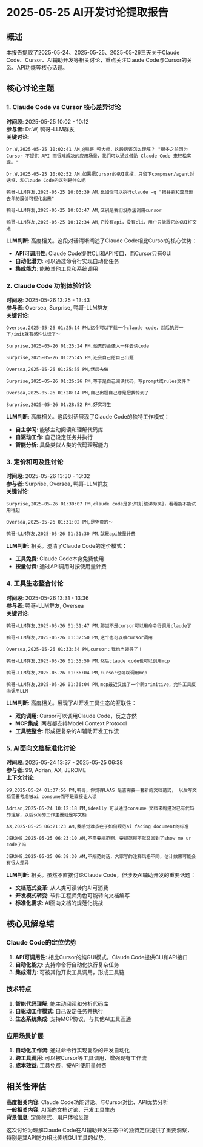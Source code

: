# 2025-05-25 AI开发讨论提取报告

## 概述
本报告提取了2025-05-24、2025-05-25、2025-05-26三天关于Claude Code、Cursor、AI辅助开发等相关讨论，重点关注Claude Code与Cursor的关系、API功能等核心话题。

## 核心讨论主题

### 1. Claude Code vs Cursor 核心差异讨论

**时间段**: 2025-05-25 10:02 - 10:12  
**参与者**: Dr.W, 鸭哥-LLM群友  
**关键讨论**:

```
Dr.W,2025-05-25 10:02:41 AM,@鸭哥 鸭大师，这段话该怎么理解？ "很多之前因为 Cursor 不提供 API 而很难解决的应用场景，我们可以通过借助 Claude Code 来轻松实现。"

Dr.W,2025-05-25 10:02:52 AM,如果把Cursor的GUI拿掉，只留下composer/agent对话框，和Claude Code的区别是什么呢

鸭哥-LLM群友,2025-05-25 10:03:39 AM,比如你可以执行claude -q "把谷歌和亚马逊去年的股价可视化出来"

鸭哥-LLM群友,2025-05-25 10:03:47 AM,区别是我们没办法调用cursor

鸭哥-LLM群友,2025-05-25 10:12:34 AM,它没有api，没有cli，用户只能跟它的GUI打交道
```

**LLM判断**: 高度相关。这段对话清晰阐述了Claude Code相比Cursor的核心优势：
- **API可调用性**: Claude Code提供CLI和API接口，而Cursor只有GUI
- **自动化潜力**: 可以通过命令行实现自动化任务
- **集成能力**: 能被其他工具和系统调用

### 2. Claude Code 功能体验讨论

**时间段**: 2025-05-26 13:25 - 13:43  
**参与者**: Oversea, Surprise, 鸭哥-LLM群友  
**关键讨论**:

```
Oversea,2025-05-26 01:25:14 PM,这个可以下载一个claude code，然后执行一下/init就有感性认识了～

Surprise,2025-05-26 01:25:24 PM,他真的会像人一样去读code

Surprise,2025-05-26 01:25:45 PM,还会自己给自己出题

Oversea,2025-05-26 01:25:55 PM,然后去做

Surprise,2025-05-26 01:26:26 PM,等于是自己阅读代码，写prompt或rules文件？

Oversea,2025-05-26 01:28:14 PM,自己出题自己卷是把我惊到了

Surprise,2025-05-26 01:28:52 PM,好实习生
```

**LLM判断**: 高度相关。这段对话展现了Claude Code的独特工作模式：
- **自主学习**: 能够主动阅读和理解代码库
- **自驱动工作**: 自己设定任务并执行
- **智能分析**: 具备类似人类的代码理解能力

### 3. 定价和可及性讨论

**时间段**: 2025-05-26 13:30 - 13:32  
**参与者**: Surprise, Oversea, 鸭哥-LLM群友  
**关键讨论**:

```
Surprise,2025-05-26 01:30:07 PM,claude code是多少钱[破涕为笑]，看看能不能试用得起

Oversea,2025-05-26 01:31:02 PM,是免费的～

鸭哥-LLM群友,2025-05-26 01:31:30 PM,就是api按量计费
```

**LLM判断**: 相关。澄清了Claude Code的定价模式：
- **工具免费**: Claude Code本身免费使用
- **按量付费**: 通过API调用时按使用量计费

### 4. 工具生态整合讨论

**时间段**: 2025-05-26 13:31 - 13:36  
**参与者**: 鸭哥-LLM群友, Oversea  
**关键讨论**:

```
鸭哥-LLM群友,2025-05-26 01:31:47 PM,那岂不是cursor可以用命令行调用claude了

鸭哥-LLM群友,2025-05-26 01:32:50 PM,这个也可以被cursor调用

Oversea,2025-05-26 01:33:34 PM,cursor：我也当领导了！

鸭哥-LLM群友,2025-05-26 01:35:50 PM,然后claude code也可以调用mcp

鸭哥-LLM群友,2025-05-26 01:36:04 PM,cursor也可以调用mcp

鸭哥-LLM群友,2025-05-26 01:36:04 PM,mcp最近又出了一个新primitive，允许工具反向调用LLM
```

**LLM判断**: 高度相关。展现了AI开发工具生态的互联性：
- **双向调用**: Cursor可以调用Claude Code，反之亦然
- **MCP集成**: 两者都支持Model Context Protocol
- **工具链整合**: 形成更复杂的AI辅助开发工作流

### 5. AI面向文档标准化讨论

**时间段**: 2025-05-24 13:37 - 2025-05-25 06:38  
**参与者**: 99, Adrian, AX, JEROME  
**上下文讨论**:

```
99,2025-05-24 01:37:56 PM,鸭哥，你觉得LAAS 是否需要一套新的文档范式， 以后写文档需要考虑被ai consume而不是直接让人读

Adrian,2025-05-24 10:12:18 PM,ideally 可以通过consume 文档来构建对已有代码的理解，以后sde的工作主要就是写文档 

AX,2025-05-25 06:21:23 AM,我感觉难点在于如何规范ai facing document的标准

JEROME,2025-05-25 06:23:10 AM,不需要规范啊，要规范那不就又回到了show me ur code了吗

JEROME,2025-05-25 06:38:30 AM,不规范的话，大家写的注释风格不同，估计效果可能会有很大差异
```

**LLM判断**: 相关。虽然不直接讨论Claude Code，但涉及AI辅助开发的重要话题：
- **文档范式变革**: 从人类可读转向AI可消费
- **开发模式转变**: 软件工程师角色可能转向文档编写
- **标准化需求**: AI面向文档的规范化挑战

## 核心见解总结

### Claude Code的定位优势
1. **API可调用性**: 相比Cursor的纯GUI模式，Claude Code提供CLI和API接口
2. **自动化能力**: 支持命令行自动化执行复杂任务
3. **集成潜力**: 可被其他开发工具调用，形成工具链

### 技术特点
1. **智能代码理解**: 能主动阅读和分析代码库
2. **自驱动工作模式**: 自己设定任务并执行
3. **生态系统集成**: 支持MCP协议，与其他AI工具互通

### 应用场景扩展
1. **自动化工作流**: 通过命令行实现复杂的开发自动化
2. **跨工具调用**: 可以被Cursor等工具调用，增强现有工作流
3. **成本效益**: 工具免费，按API使用量付费

## 相关性评估

**高度相关内容**: Claude Code功能讨论、与Cursor对比、API优势分析  
**一般相关内容**: AI面向文档讨论、开发工具生态  
**背景信息**: 定价模式、用户体验反馈

这次讨论为理解Claude Code在AI辅助开发生态中的独特定位提供了重要洞察，特别是其API能力相比传统GUI工具的优势。